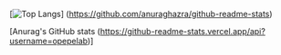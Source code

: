[![Top Langs](https://github-readme-stats.vercel.app/api/top-langs/?username=opepelab)]
(https://github.com/anuraghazra/github-readme-stats)

[Anurag's GitHub stats (https://github-readme-stats.vercel.app/api?username=opepelab)]

